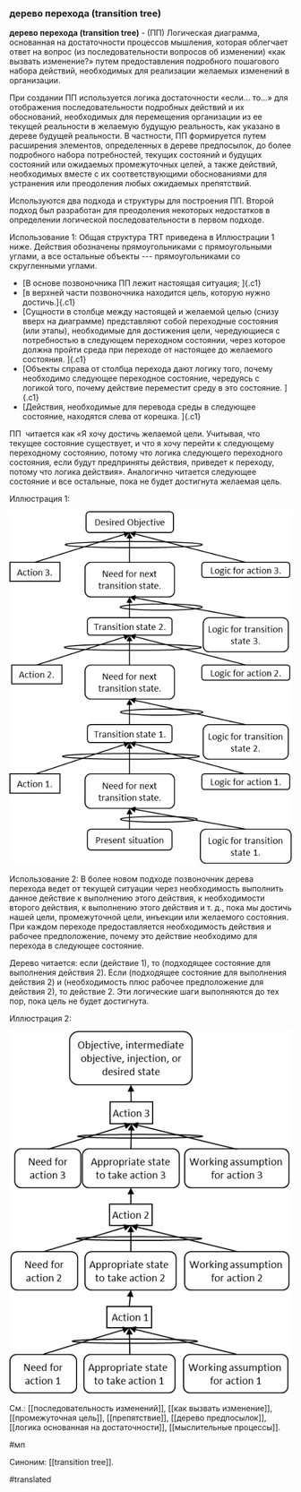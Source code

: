 ### дерево перехода (transition tree)

**дерево перехода (transition tree)** - (ПП) Логическая диаграмма, основанная на достаточности процессов мышления, которая облегчает ответ на вопрос (из последовательности вопросов об изменении) «как вызвать изменение?» путем предоставления подробного пошагового набора действий, необходимых для реализации желаемых изменений в организации.

При создании ПП используется логика достаточности «если... то...» для отображения последовательности подробных действий и их обоснований, необходимых для перемещения организации из ее текущей реальности в желаемую будущую реальность, как указано в дереве будущей реальности. В частности, ПП формируется путем расширения элементов, определенных в дереве предпосылок, до более подробного набора потребностей, текущих состояний и будущих состояний или ожидаемых промежуточных целей, а также действий, необходимых вместе с их соответствующими обоснованиями для устранения или преодоления любых ожидаемых препятствий.

Используются два подхода и структуры для построения ПП. Второй подход был разработан для преодоления некоторых недостатков в определении логической последовательности в первом подходе.

Использование 1: Общая структура TRT приведена в Иллюстрации 1 ниже. Действия обозначены прямоугольниками с прямоугольными углами, а все остальные объекты --- прямоугольниками со скругленными углами.

-   [В основе позвоночника ПП лежит настоящая ситуация; ]{.c1}
-   [в верхней части позвоночника находится цель, которую нужно достичь.]{.c1}
-   [Сущности в столбце между настоящей и желаемой целью (снизу вверх на диаграмме) представляют собой переходные состояния (или этапы), необходимые для достижения цели, чередующиеся с потребностью в следующем переходном состоянии, через которое должна пройти среда при переходе от настоящее до желаемого состояния. ]{.c1}
-   [Объекты справа от столбца перехода дают логику того, почему необходимо следующее переходное состояние, чередуясь с логикой того, почему действие переместит среду в это состояние. ]{.c1}
-   [Действия, необходимые для перевода среды в следующее состояние, находятся слева от корешка. ]{.c1}

ПП  читается как «Я хочу достичь желаемой цели. Учитывая, что текущее состояние существует, и что я хочу перейти к следующему переходному состоянию, потому что логика следующего переходного состояния, если будут предприняты действия, приведет к переходу, потому что логика действия». Аналогично читается следующее состояние и все остальные, пока не будет достигнута желаемая цель.

Иллюстрация 1:

![](images/image84.png)

Использование 2: В более новом подходе позвоночник дерева перехода ведет от текущей ситуации через необходимость выполнить данное действие к выполнению этого действия, к необходимости второго действия, к выполнению этого действия и т. д., пока мы достичь нашей цели, промежуточной цели, инъекции или желаемого состояния. При каждом переходе предоставляется необходимость действия и рабочее предположение, почему это действие необходимо для перехода в следующее состояние.

Дерево читается: если (действие 1), то (подходящее состояние для выполнения действия 2). Если (подходящее состояние для выполнения действия 2) и (необходимость плюс рабочее предположение для действия 2), то действие 2. Эти логические шаги выполняются до тех пор, пока цель не будет достигнута.

Иллюстрация 2:

![](images/image62.png)

См.: [[последовательность изменений]], [[как вызвать изменение]], [[промежуточная цель]], [[препятствие]], [[дерево предпосылок]], [[логика основанная на достаточности]], [[мыслительные процессы]].

#мп

Синоним: [[transition tree]].

#translated
